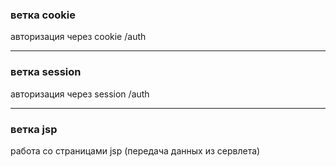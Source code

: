 ### ветка cookie
авторизация через cookie
/auth

-------

### ветка session
авторизация через session
/auth

-------

### ветка jsp
работа со страницами jsp
(передача данных из сервлета)
